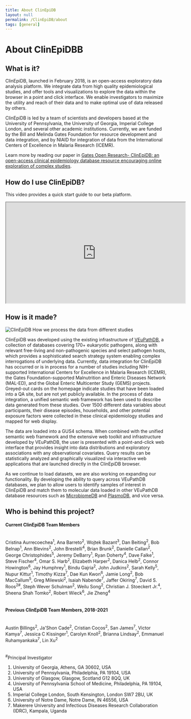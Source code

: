 ```yaml
---
title: About ClinEpiDB
layout: null
permalink: /ClinEpiDB/about
tags: [general]
---
```


<div id="ce-static-content">
  <h1>About ClinEpiDBB</h1>

  <h2 id="what-is-it">What is it?</h2>
    <div>
      <p>ClinEpiDB, launched in February 2018, is an open-access exploratory data analysis platform. We integrate data from high quality epidemiological studies, and offer tools and visualizations to explore the data within the browser in a point and click interface. We enable investigators to maximize the utility and reach of their data and to make optimal use of data released by others.</p>
      <p>ClinEpiDB is led by a team of scientists and developers based at the University of Pennsylvania, the University of Georgia, Imperial College London, and several other academic institutions. Currently, we are funded by the Bill and Melinda Gates Foundation for resource development and data integration, and by NIAID for integration of data from the International Centers of Excellence in Malaria Research (ICEMR). </p>
      <p>Learn more by reading our paper in <a target="_blank" href="https://gatesopenresearch.org/articles/3-1661">Gates Open Research- ClinEpiDB: an open-access clinical epidemiology database resource encouraging online exploration of complex studies</a>.
      </p>
    </div>

  <h2 id="how-do-i-use-site">How do I use ClinEpiDB?</h2>
  <div>
     <!--    "{{ '/resources.html' | relative_url }}"    -->
     <!--   "/a/app/community/ClinEpiDB/resources.html"  -->
    <p>This video provides a quick start guide to our beta platform.</p>
    <iframe width="560" height="315" src="https://www.youtube.com/embed/z6iMvkLo_q8"></iframe>
    </div>

  <h2 id="how-was-it-made">How is it made?</h2>
  <div>
    <div>
      <img alt="ClinEpiDB How we process the data from different studies" src="/a/images/ClinEpiDB/ClinEpi_About_page_data_processing.png" />
    </div>
    <p>ClinEpiDB was developed using the existing infrastructure of <a target="_blank" href="https://veupathdb.org">VEuPathDB</a>, a collection of databases covering 170+ eukaryotic pathogens, along with relevant free-living and non-pathogenic species and select pathogen hosts, which provides a sophisticated search strategy system enabling complex interrogations of underlying data. Currently, data integration for ClinEpiDB has occurred or is in process for a number of studies including NIH-supported International Centers for Excellence in Malaria Research (ICEMR), the Gates Foundation-supported Malnutrition and Enteric Diseases Network (MAL-ED), and the Global Enteric Multicenter Study (GEMS) projects. Greyed-out cards on the homepage indicate studies that have been loaded into a QA site, but are not yet publicly available. In the process of data integration, a unified semantic web framework has been used to describe data generated from these studies. Over 1500 different data variables about participants, their disease episodes, households, and other potential exposure factors were collected in these clinical epidemiology studies and mapped for web display.
    </p>
    <p>The data are loaded into a GUS4 schema. When combined with the unified semantic web framework and the extensive web toolkit and infrastructure developed by VEuPathDB, the user is presented with a point-and-click web interface that provides insight into data distributions and exploratory associations with any observational covariates. Query results can be statistically analyzed and graphically visualized via interactive web applications that are launched directly in the ClinEpiDB browser.
    </p>
    <p>As we continue to load datasets, we are also working on expanding our functionality. By developing the ability to query across VEuPathDB databases, we plan to allow users to identify samples of interest in ClinEpiDB and match them to molecular data loaded in other VEuPathDB database resources such as <a target="_blank" href="http://microbiomedb.org">MicrobiomeDB</a> and <a target="_blank" href="http://plasmodb.org">PlasmoDB</a>, and vice versa.
    </p>
  </div>


  <h2 id="who-is-behind-this-project">Who is behind this project?</h2>
  <div>
    <h4>Current ClinEpiDB Team Members</h4><br>
      <div>
        Cristina Aurrecoechea<sup>1</sup>, 
        Ana Barreto<sup>2</sup>, 
        Wojtek Bazant<sup>3</sup>, 
        Dan Beiting<sup>2</sup>, 
        Bob Belnap<sup>1</sup>, 
        Ann Blevins<sup>2</sup>, 
        John Brestelli<sup>4</sup>, 
        Brian Brunk<sup>2</sup>, 
        Danielle Callan<sup>2</sup>, 
        George Christophides<sup>5</sup>, 
        Jeremy DeBarry<sup>1</sup>, 
        Ryan Doherty<sup>4</sup>, 
        Dave Falke<sup>1</sup>, 
        Steve Fischer<sup>4</sup>, 
        Omar S. Harb<sup>2</sup>, 
        Elizabeth Harper<sup>2</sup>, 
        Danica Helb<sup>2</sup>, 
        Connor Howington<sup>6</sup>, 
        Jay Humphrey<sup>1</sup>,
        Bindu Gajria<sup>2</sup>,
        John Judkins<sup>2</sup>, 
        Sarah Kelly<sup>5</sup>, 
        Nupur Kittur<sup>1</sup>, 
        Timothy Kizza<sup>7</sup>, 
        Dae Kun Kwon<sup>6</sup>, 
        Jamie Long<sup>2</sup>, 
        Bob MacCallum<sup>5</sup>,
        Greg Milewski<sup>2</sup>,
        Isaiah Nabende<sup>7</sup>, 
        Jaffer Okiring<sup>7</sup>, 
        David S. Roos<sup>2#</sup>, 
        Steph Wever Schulman<sup>2</sup>, 
        Weilu Song<sup>2</sup>, 
        Christian J. Stoeckert Jr.<sup>4</sup>, 
        Sheena Shah Tomko<sup>2</sup>,
        Robert Wieck<sup>6</sup>,
        Jie Zheng<sup>4</sup> 
      </div>
      <br>
    <h4>Previous ClinEpiDB Team Members, 2018-2021</h4><br>
      <div>
      Austin Billings<sup>2</sup>, 
      Ja'Shon Cade<sup>2</sup>, 
      Cristian Cocos<sup>2</sup>, 
      San James<sup>7</sup>, 
      Victor Kamya<sup>7</sup>, 
      Jessica C Kissinger<sup>1</sup>, 
      Carolyn Knoll<sup>2</sup>, 
      Brianna Lindsay<sup>2</sup>, 
      Emmanuel Ruhamyankaka<sup>7</sup>, 
      Lin Xu<sup>2</sup> 
      </div>
    <br>
    <br>
    <div>  
    <sup>#</sup>Principal Investigator
    <ol>
      <li>University of Georgia, Athens, GA 30602, USA</li>
      <li>University of Pennsylvania, Philadelphia, PA 19104, USA</li>
      <li>University of Glasgow, Glasgow, Scotland G12 8QQ, UK</li>
      <li>University of Pennsylvania School of Medicine, Philadelphia, PA 19104, USA</li>
      <li>Imperial College London, South Kensington, London SW7 2BU, UK</li>
      <li>University of Notre Dame, Notre Dame, IN 46556, USA</li>
      <li>Makerere University and Infectious Diseases Research Collaboration (IDRC), Kampala, Uganda</li>
    </ol>
    </div>
  </div>

</div>
